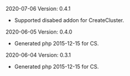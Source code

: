 2020-07-06 Version: 0.4.1
- Supported disabed addon for CreateCluster.

2020-06-05 Version: 0.4.0
- Generated php 2015-12-15 for CS.

2020-06-04 Version: 0.3.1
- Generated php 2015-12-15 for CS.

